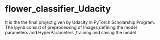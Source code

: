 # flower_classifier_Udacity
It is the the final project given by Udacity in PyTorch Scholarship Program. The ipynb consist of preprocessing of Images,defining the model parameters and HyperParameters ,training and saving the model
